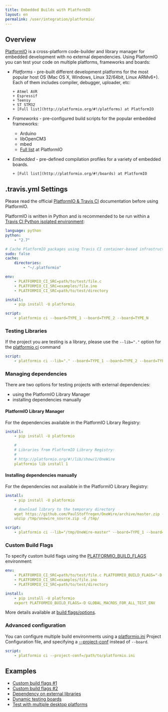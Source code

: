 ```yaml
---
title: Embedded Builds with PlatformIO
layout: en
permalink: /user/integration/platformio/
---
```


<div id="toc"></div>

## Overview

[PlatformIO](http://platformio.org/) is a cross-platform code-builder and library manager for embedded development with no external dependencies. Using PlatformIO you can test your code on multiple platforms, frameworks and boards:

- *Platforms* - pre-built different development platforms for the most popular host OS (Mac OS X, Windows, Linux 32/64bit, Linux ARMv6+). Each of them
  includes compiler, debugger, uploader, etc:

  ```
  + Atmel AVR
  + Espressif
  + Teensy
  + ST STM32
  + [Full list](http://platformio.org/#!/platforms) at PlatformIO
  ```

- *Frameworks* - pre-configured build scripts for the popular embedded frameworks:

  - Arduino
  - libOpenCM3
  - mbed
  - [Full list](http://platformio.org/#!/frameworks) at PlatformIO

- *Embedded* - pre-defined compilation profiles for a variety of embedded
  boards.
  ```
  + [Full list](http://platformio.org/#!/boards) at PlatformIO
  ```

## .travis.yml Settings

Please read the official
[PlatformIO & Travis CI](http://docs.platformio.org/en/latest/ci/travis.html) documentation before using PlatformIO.

PlatformIO is written in Python and is recommended to be run within a [Travis CI
Python isolated environment](/user/languages/python/#Travis-CI-Uses-Isolated-virtualenvs):

```yaml
language: python
python:
    - "2.7"

# Cache PlatformIO packages using Travis CI container-based infrastructure
sudo: false
cache:
    directories:
        - "~/.platformio"

env:
    - PLATFORMIO_CI_SRC=path/to/test/file.c
    - PLATFORMIO_CI_SRC=examples/file.ino
    - PLATFORMIO_CI_SRC=path/to/test/directory

install:
    - pip install -U platformio

script:
    - platformio ci --board=TYPE_1 --board=TYPE_2 --board=TYPE_N
```

### Testing Libraries

If the project you are testing is a library, please use the  `--lib="."` option for the [platformio ci](http://docs.platformio.org/en/latest/userguide/cmd_ci.html#cmdoption-platformio-ci-l) command

```yaml
script:
    - platformio ci --lib="." --board=TYPE_1 --board=TYPE_2 --board=TYPE_N
```

### Managing dependencies

There are two options for testing projects with external dependencies:

- using the PlatformIO Library Manager
- installing dependencies manually

#### PlatformIO Library Manager

For the dependencies available in the PlatformIO Library Registry:

```yaml
install:
    - pip install -U platformio

    #
    # Libraries from PlatformIO Library Registry:
    #
    # http://platformio.org/#!/lib/show/1/OneWire
    platformio lib install 1
```

#### Installing dependencies manually

For the dependencies not available in the PlatformIO Library Registry:

```yaml
install:
    - pip install -U platformio

    # download library to the temporary directory
    wget https://github.com/PaulStoffregen/OneWire/archive/master.zip -O /tmp/onewire_source.zip
    unzip /tmp/onewire_source.zip -d /tmp/

script:
    - platformio ci --lib="/tmp/OneWire-master" --board=TYPE_1 --board=TYPE_2 --board=TYPE_N
```

### Custom Build Flags

To specify custom build flags using the
[PLATFORMIO_BUILD_FLAGS](http://docs.platformio.org/en/latest/envvars.html#envvar-PLATFORMIO_BUILD_FLAGS) environment:

```yaml
env:
    - PLATFORMIO_CI_SRC=path/to/test/file.c PLATFORMIO_BUILD_FLAGS="-D SPECIFIC_MACROS_PER_TEST_ENV -I/extra/inc"
    - PLATFORMIO_CI_SRC=examples/file.ino
    - PLATFORMIO_CI_SRC=path/to/test/directory

install:
    - pip install -U platformio
    export PLATFORMIO_BUILD_FLAGS=-D GLOBAL_MACROS_FOR_ALL_TEST_ENV
```

More details available at [build flags/options](http://docs.platformio.org/en/latest/projectconf.html#build-flags).

### Advanced configuration

You can configure multiple build environments using a [platformio.ini](http://docs.platformio.org/en/latest/projectconf.html) Project Configuration file, and specifying a [--project-conf](http://docs.platformio.org/en/latest/userguide/cmd_ci.html#cmdoption-platformio-ci--project-conf) instead of `--board`.

```yaml
script:
    - platformio ci --project-conf=/path/to/platformio.ini
```

## Examples

- [Custom build flags #1](https://github.com/felis/USB_Host_Shield_2.0/blob/master/.travis.yml)
- [Custom build flags #2](https://github.com/z3t0/Arduino-IRremote/blob/master/.travis.yml)
- [Dependency on external libraries](https://github.com/jcw/ethercard/blob/master/.travis.yml)
- [Dynamic testing boards](https://github.com/valeros/Time/blob/master/.travis.yml)
- [Test with multiple desktop platforms](https://github.com/smartanthill/smartanthill-commstack-server/blob/develop/.travis.yml)
